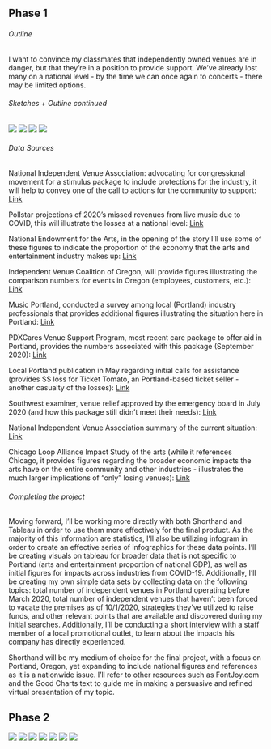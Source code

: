 ## Phase 1
###### Outline 

I want to convince my classmates that independently owned venues are in danger, but that they’re in a position to provide support. We’ve already lost many on a national level - by the time we can once again to concerts - there may be limited options. 

###### Sketches + Outline continued

<img src="sketch 1.jpeg" />
<img src="sketch 2.jpeg" />
<img src="sketch 3.jpeg" />
<img src="sketch 4.jpeg" />

###### Data Sources

National Independent Venue Association: advocating for congressional movement for a stimulus package to include protections for the industry, it will help to convey one of the call to actions for the community to support:
[Link](https://www.nivassoc.org/)

Pollstar projections of 2020’s missed revenues from live music due to COVID, this will illustrate the losses at a national level:
[Link](https://www.pollstar.com/article/pollstar-projects-2020-total-box-office-would-have-hit-122-billion-144197)

National Endowment for the Arts, in the opening of the story I’ll use some of these figures to indicate the proportion of the economy that the arts and entertainment industry makes up:
[Link](https://www.arts.gov/news/2020/during-economic-highs-and-lows-arts-are-key-segment-us-economy)

Independent Venue Coalition of Oregon, will provide figures illustrating the comparison numbers for events in Oregon (employees, customers, etc.):
[Link](https://www.voicevenues.com/)

Music Portland, conducted a survey among local (Portland) industry professionals that provides additional figures illustrating the situation here in Portland:
[Link](https://musicportland.org/lost-income)

PDXCares Venue Support Program, most recent care package to offer aid in Portland, provides the numbers associated with this package (September 2020):
[Link](https://musicportland.org/news-updates/2020/9/7/pdxcares-venue-support-program-now-accepting-applications-10-50k-grants-for-venues)

Local Portland publication in May regarding initial calls for assistance (provides $$ loss for Ticket Tomato, an Portland-based ticket seller -another casualty of the losses):
[Link](https://www.oregonlive.com/coronavirus/2020/05/oregons-live-events-industry-says-it-needs-more-help-to-survive-coronavirus-shutdown.html)

Southwest examiner, venue relief approved by the emergency board in July 2020 (and how this package still didn’t meet their needs):
[Link](https://www.southeastexaminer.com/2020/07/venue-relief-approved-by-emergency-board/)

National Independent Venue Association summary of the current situation: 
[Link](https://static1.squarespace.com/static/5e91157c96fe495a4baf48f2/t/5edef4ab8d0d2c0d8e9fb8cb/1591669933173/NIVA-+Policy+and+Fact+Sheet.pdf)

Chicago Loop Alliance Impact Study of the arts (while it references Chicago, it provides figures regarding the broader economic impacts the arts have on the entire community and other industries - illustrates the much larger implications of “only” losing venues):
[Link](https://loopchicago.com/assets/f4fdbc1e00/Arts-in-the-Loop-Study.pdf)


###### Completing the project

Moving forward, I’ll be working more directly with both Shorthand and Tableau in order to use them more effectively for the final product. 
As the majority of this information are statistics, I’ll also be utilizing infogram in order to create an effective series of infographics for these data points. 
I’ll be creating visuals on tableau for broader data that is not specific to Portland (arts and entertainment proportion of national GDP), as well as 
initial figures for impacts across industries from COVID-19. Additionally, I’ll be creating my own simple data sets by collecting data on the following topics: 
total number of independent venues in Portland operating before March 2020, total number of independent venues that haven’t been forced to vacate the premises 
as of 10/1/2020, strategies they’ve utilized to raise funds, and other relevant points that are available and discovered during my initial searches. 
Additionally, I’ll be conducting a short interview with a staff member of a local promotional outlet, to learn about the impacts his company has directly experienced.

Shorthand will be my medium of choice for the final project, with a focus on Portland, Oregon, yet expanding to include national figures and references as it 
is a nationwide issue. I’ll refer to other resources such as FontJoy.com and the Good Charts text to guide me in making a persuasive and refined virtual 
presentation of my topic. 



## Phase 2

<img src="coveer.PNG" />
<img src="crystal 2.jpg" />
<img src="before times 1.PNG" />
<img src="bar graph.png" />

<img src="before times 2.PNG" />
<img src="doug fir.jpg" />

<img src="pandemic 1.PNG" />
